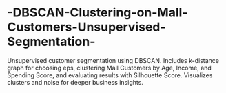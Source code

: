 # -DBSCAN-Clustering-on-Mall-Customers-Unsupervised-Segmentation-
Unsupervised customer segmentation using DBSCAN. Includes k-distance graph for choosing eps, clustering Mall Customers by Age, Income, and Spending Score, and evaluating results with Silhouette Score. Visualizes clusters and noise for deeper business insights.
